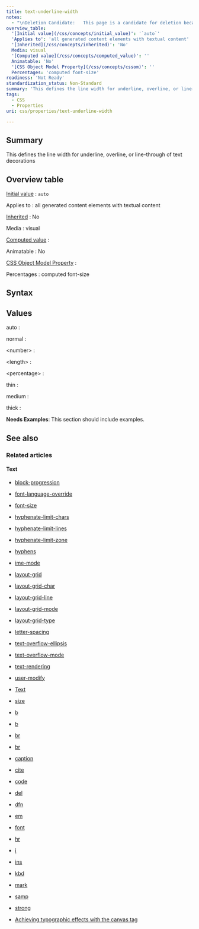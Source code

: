 ```yaml
---
title: text-underline-width
notes:
  - "\nDeletion Candidate:   This page is a candidate for deletion because the property was never implemented. To underline text, see http://docs.webplatform.org/wiki/css/properties/text-decoration.\n\n"
overview_table:
  '[Initial value](/css/concepts/initial_value)': '`auto`'
  'Applies to': 'all generated content elements with textual content'
  '[Inherited](/css/concepts/inherited)': 'No'
  Media: visual
  '[Computed value](/css/concepts/computed_value)': ''
  Animatable: 'No'
  '[CSS Object Model Property](/css/concepts/cssom)': ''
  Percentages: 'computed font-size'
readiness: 'Not Ready'
standardization_status: Non-Standard
summary: 'This defines the line width for underline, overline, or line-through of text decorations'
tags:
  - CSS
  - Properties
uri: css/properties/text-underline-width

---
```

## <span>Summary</span>

This defines the line width for underline, overline, or line-through of text decorations

## <span>Overview table</span>

[Initial value](/css/concepts/initial_value)
:   `auto`

Applies to
:   all generated content elements with textual content

[Inherited](/css/concepts/inherited)
:   No

Media
:   visual

[Computed value](/css/concepts/computed_value)
:

Animatable
:   No

[CSS Object Model Property](/css/concepts/cssom)
:

Percentages
:   computed font-size

## <span>Syntax</span>

## <span>Values</span>

auto
:

normal
:

\<number\>
:

\<length\>
:

\<percentage\>
:

thin
:

medium
:

thick
:

**Needs Examples**: This section should include examples.

## <span>See also</span>

### <span>Related articles</span>

#### <span>Text</span>

-   [block-progression](/css/properties/block-progression)

-   [font-language-override](/css/properties/font-language-override)

-   [font-size](/css/properties/font-size)

-   [hyphenate-limit-chars](/css/properties/hyphenate-limit-chars)

-   [hyphenate-limit-lines](/css/properties/hyphenate-limit-lines)

-   [hyphenate-limit-zone](/css/properties/hyphenate-limit-zone)

-   [hyphens](/css/properties/hyphens)

-   [ime-mode](/css/properties/ime-mode)

-   [layout-grid](/css/properties/layout-grid)

-   [layout-grid-char](/css/properties/layout-grid-char)

-   [layout-grid-line](/css/properties/layout-grid-line)

-   [layout-grid-mode](/css/properties/layout-grid-mode)

-   [layout-grid-type](/css/properties/layout-grid-type)

-   [letter-spacing](/css/properties/letter-spacing)

-   [text-overflow-ellipsis](/css/properties/text-overflow-ellipsis)

-   [text-overflow-mode](/css/properties/text-overflow-mode)

-   [text-rendering](/css/properties/text-rendering)

-   [user-modify](/css/properties/user-modify)

-   [Text](/css/text)

-   [size](/html/attributes/size)

-   [b](/html/elements/b)

-   [b](/html/elements/b/ja)

-   [br](/html/elements/br)

-   [br](/html/elements/br/ja)

-   [caption](/html/elements/caption)

-   [cite](/html/elements/cite)

-   [code](/html/elements/code)

-   [del](/html/elements/del)

-   [dfn](/html/elements/dfn)

-   [em](/html/elements/em)

-   [font](/html/elements/font)

-   [hr](/html/elements/hr)

-   [i](/html/elements/i)

-   [ins](/html/elements/ins)

-   [kbd](/html/elements/kbd)

-   [mark](/html/elements/mark)

-   [samp](/html/elements/samp)

-   [strong](/html/elements/strong)

-   [Achieving typographic effects with the canvas tag](/tutorials/canvas_texteffects)
